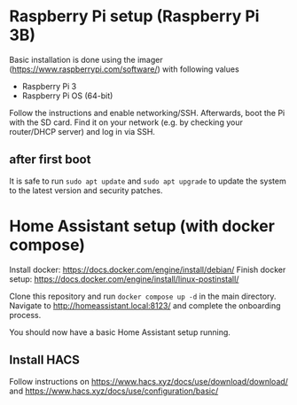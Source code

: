 # Raspberry Pi setup (Raspberry Pi 3B)
Basic installation is done using the imager (https://www.raspberrypi.com/software/) with following values

* Raspberry Pi 3
* Raspberry Pi OS (64-bit)

Follow the instructions and enable networking/SSH. Afterwards, boot the Pi with the SD card. Find it on your network (e.g. by checking your router/DHCP server) and log in via SSH.

## after first boot
It is safe to run ```sudo apt update``` and ```sudo apt upgrade``` to update the system to the latest version and security patches.

# Home Assistant setup (with docker compose)

Install docker: https://docs.docker.com/engine/install/debian/
Finish docker setup: https://docs.docker.com/engine/install/linux-postinstall/

Clone this repository and run ```docker compose up -d``` in the main directory. Navigate to http://homeassistant.local:8123/ and complete the onboarding process.

You should now have a basic Home Assistant setup running.

## Install HACS

Follow instructions on https://www.hacs.xyz/docs/use/download/download/ and https://www.hacs.xyz/docs/use/configuration/basic/